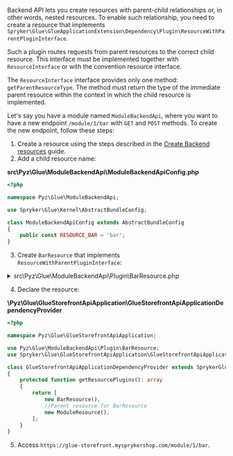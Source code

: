 Backend API lets you create resources with parent-child relationships or, in other words, nested resources. To enable such relationship, you need to create a resource that implements `Spryker\Glue\GlueApplicationExtension\Dependency\Plugin\ResourceWithParentPluginInterface`.

Such a plugin routes requests from parent resources to the correct child resource. This interface must be implemented together with `ResourceInterface` or with the convention resource interface.

The `ResourceInterface` interface provides only one method: `getParentResourceType`. The method must return the type of the immediate parent resource within the context in which the child resource is implemented.

Let's say you have a module named `ModuleBackendApi`, where you want to have a new endpoint `/module/1/bar` with `GET` and `POST` methods. To create the new endpoint, follow these steps:

1. Create a resource using the steps described in the [Create Backend resources](/docs/integrations/spryker-glue-api/backend-api/developing-apis/create-backend-resources.html) guide.
2. Add a child resource name:

**src\Pyz\Glue\ModuleBackendApi\ModuleBackendApiConfig.php**

```php
<?php

namespace Pyz\Glue\ModuleBackendApi;

use Spryker\Glue\Kernel\AbstractBundleConfig;

class ModuleBackendApiConfig extends AbstractBundleConfig
{
    public const RESOURCE_BAR = 'bar';
}
```

3. Create `BarResource` that implements `ResourceWithParentPluginInterface`:

<details><summary>src\Pyz\Glue\ModuleBackendApi\Plugin\BarResource.php</summary>

```php
<?php

namespace Pyz\Glue\ModuleBackendApi\Plugin;

use Generated\Shared\Transfer\GlueResourceMethodCollectionTransfer;
use Generated\Shared\Transfer\GlueResourceMethodConfigurationTransfer;
use Generated\Shared\Transfer\ModuleRestAttributesTransfer;
use Spryker\Glue\ModuleBackendApi\Controller\ModuleResourceController;
use Spryker\Glue\ModuleBackendApi\ModuleBackendApiConfig;
use Spryker\Glue\GlueApplication\Plugin\GlueApplication\AbstractResourcePlugin;
use Spryker\Glue\GlueApplicationExtension\Dependency\Plugin\ResourceInterface;
use Spryker\Glue\GlueApplicationExtension\Dependency\Plugin\ResourceWithParentPluginInterface;

class ModuleRestResource extends AbstractResourcePlugin implements ResourceInterface, ResourceWithParentPluginInterface
{
    public function getType(): string
    {
        return ModuleBackendApiConfig::RESOURCE_BAR;
    }

    public function getController(): string
    {
        return ModuleResourceController::class;
    }

    public function getDeclaredMethods(): GlueResourceMethodCollectionTransfer
    {
        return (new GlueResourceMethodCollectionTransfer())
            ->setGet(new GlueResourceMethodConfigurationTransfer())
            ->setPost(
                (new GlueResourceMethodConfigurationTransfer())
                    ->setAction('postAction')->setAttributes(ModuleRestAttributesTransfer::class),
            );
    }

    public function getParentResourceType(): string
    {
        return ModuleBackendApiConfig::RESOURCE_MODULE;
    }
}
```
</details>

4. Declare the resource:

**\Pyz\Glue\GlueStorefrontApiApplication\GlueStorefrontApiApplicationDependencyProvider**

```php
<?php

namespace Pyz\Glue\GlueStorefrontApiApplication;

use Pyz\Glue\ModuleBackendApi\Plugin\BarResource;
use Spryker\Glue\GlueStorefrontApiApplication\GlueStorefrontApiApplicationDependencyProvider as SprykerGlueStorefrontApiApplicationDependencyProvider;

class GlueStorefrontApiApplicationDependencyProvider extends SprykerGlueStorefrontApiApplicationDependencyProvider
{
    protected function getResourcePlugins(): array
    {
        return [
            new BarResource(),
            //Parent resource for BarResource
            new ModuleResource(),
        ];
    }
}
```

5. Access `https://glue-storefront.mysprykershop.com/module/1/bar`.